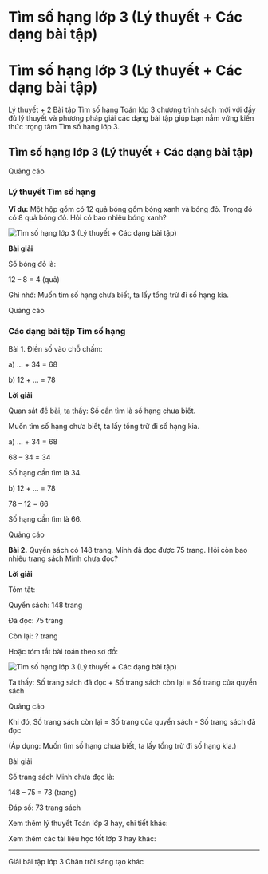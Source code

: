 # Tìm số hạng lớp 3 (Lý thuyết + Các dạng bài tập)

# Tìm số hạng lớp 3 (Lý thuyết + Các dạng bài tập)

Lý thuyết + 2 Bài tập Tìm số hạng Toán lớp 3 chương trình sách mới với đầy đủ lý thuyết và phương pháp giải các dạng bài tập giúp bạn nắm vững kiến thức trọng tâm Tìm số hạng lớp 3.

## Tìm số hạng lớp 3 (Lý thuyết + Các dạng bài tập)

Quảng cáo

### Lý thuyết Tìm số hạng

**Ví dụ:** Một hộp gồm có 12 quả bóng gồm bóng xanh và bóng đỏ. Trong đó có 8 quả bóng đỏ. Hỏi có bao nhiêu bóng xanh?

![Tìm số hạng lớp 3 \(Lý thuyết + Các dạng bài tập\)](https://vietjack.com/toan-3-ct/images/ly-thuyet-tim-so-hang.PNG)

**Bài giải**

Số bóng đỏ là:

12 – 8 = 4 (quả)

Ghi nhớ: Muốn tìm số hạng chưa biết, ta lấy tổng trừ đi số hạng kia.

Quảng cáo

### Các dạng bài tập Tìm số hạng

Bài 1. Điền số vào chỗ chấm:

a) … + 34 = 68

b) 12 + … = 78

**Lời giải**

Quan sát đề bài, ta thấy: Số cần tìm là số hạng chưa biết.

Muốn tìm số hạng chưa biết, ta lấy tổng trừ đi số hạng kia.

a) … + 34 = 68

68 – 34 = 34

Số hạng cần tìm là 34.

b) 12 + … = 78

78 – 12 = 66

Số hạng cần tìm là 66.

Quảng cáo

**Bài 2.** Quyển sách có 148 trang. Minh đã đọc được 75 trang. Hỏi còn bao nhiêu trang sách Minh chưa đọc?

**Lời giải**

Tóm tắt:

Quyển sách: 148 trang

Đã đọc: 75 trang

Còn lại: ? trang

Hoặc tóm tắt bài toán theo sơ đồ:

![Tìm số hạng lớp 3 \(Lý thuyết + Các dạng bài tập\)](https://vietjack.com/toan-3-ct/images/ly-thuyet-tim-so-hang-1.PNG)

Ta thấy: Số trang sách đã đọc + Số trang sách còn lại = Số trang của quyển sách

Quảng cáo

Khi đó, Số trang sách còn lại = Số trang của quyển sách - Số trang sách đã đọc 

(Áp dụng: Muốn tìm số hạng chưa biết, ta lấy tổng trừ đi số hạng kia.)

Bài giải

Số trang sách Minh chưa đọc là:

148 – 75 = 73 (trang)

Đáp số: 73 trang sách

Xem thêm lý thuyết Toán lớp 3 hay, chi tiết khác:

Xem thêm các tài liệu học tốt lớp 3 hay khác:

* * *

Giải bài tập lớp 3 Chân trời sáng tạo khác
